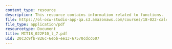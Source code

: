 ```yaml
---
content_type: resource
description: This resource contains information related to functions.
file: https://ol-ocw-studio-app-qa.s3.amazonaws.com/courses/18-022-calculus-of-several-variables-fall-2010/20c3c9fb826c6ebbee1367570cdcc607_MIT18_022F10_l_7.pdf
file_type: application/pdf
resourcetype: Document
title: MIT18_022F10_l_7.pdf
uid: 20c3c9fb-826c-6ebb-ee13-67570cdcc607
---
```

